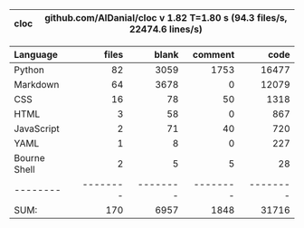 cloc|github.com/AlDanial/cloc v 1.82  T=1.80 s (94.3 files/s, 22474.6 lines/s)
--- | ---

Language|files|blank|comment|code
:-------|-------:|-------:|-------:|-------:
Python|82|3059|1753|16477
Markdown|64|3678|0|12079
CSS|16|78|50|1318
HTML|3|58|0|867
JavaScript|2|71|40|720
YAML|1|8|0|227
Bourne Shell|2|5|5|28
--------|--------|--------|--------|--------
SUM:|170|6957|1848|31716
